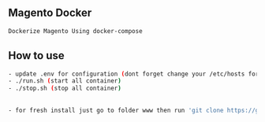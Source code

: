 ## Magento Docker
```sh
Dockerize Magento Using docker-compose
```

## How to use
```sh
- update .env for configuration (dont forget change your /etc/hosts for apply domain)
- ./run.sh (start all container)
- ./stop.sh (stop all container)
```

##
```sh
- for fresh install just go to folder www then run 'git clone https://github.com/magento/magento2.git'
```